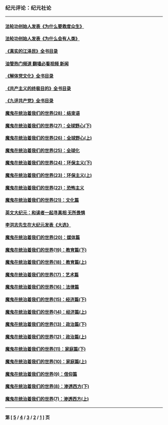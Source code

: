 ### 纪元评论：纪元社论
---
#### [法轮功创始人发表《为什么要救度众生》](../../pages/nsc422/n13975246.md?08080330) 
#### [法轮功创始人发表《为什么会有人类》](../../pages/nsc422/n13912117.md?08080330) 
#### [《真实的江泽民》全书目录](../../pages/nsc422/n13721399.md?08080330) 
#### [油管热门频道 翻墙必看视频 新闻](ok?08080330)
#### [《解体党文化》全书目录](../../pages/nsc422/n13721157.md?08080330) 
#### [《共产主义的终极目的》全书目录](../../pages/nsc422/n13721048.md?08080330) 
#### [《九评共产党》全书目录](../../pages/nsc422/n13708085.md?08080330) 
#### [魔鬼在统治着我们的世界(28)：结束语](../../pages/nsc422/n10936246.md?08080330) 
#### [魔鬼在统治着我们的世界(27)：全球野心(下)](../../pages/nsc422/n10928319.md?08080330) 
#### [魔鬼在统治着我们的世界(26)：全球野心(上)](../../pages/nsc422/n10900318.md?08080330) 
#### [魔鬼在统治着我们的世界(25)：全球化](../../pages/nsc422/n10788205.md?08080330) 
#### [魔鬼在统治着我们的世界(24)：环保主义(下)](../../pages/nsc422/n10695307.md?08080330) 
#### [魔鬼在统治着我们的世界(23)：环保主义(上)](../../pages/nsc422/n10688613.md?08080330) 
#### [魔鬼在统治着我们的世界(22)：恐怖主义](../../pages/nsc422/n10614727.md?08080330) 
#### [魔鬼在统治着我们的世界(21)：文化篇](../../pages/nsc422/n10597706.md?08080330) 
#### [英文大纪元：和读者一起寻真相 无所畏惧](../../pages/nsc422/n12542027.md?08080330) 
#### [李洪志先生在大纪元发表《大选》](../../pages/nsc422/n12534746.md?08080330) 
#### [魔鬼在统治着我们的世界(20)：媒体篇](../../pages/nsc422/n10586579.md?08080330) 
#### [魔鬼在统治着我们的世界(19)：教育篇(下)](../../pages/nsc422/n10564808.md?08080330) 
#### [魔鬼在统治着我们的世界(18)：教育篇(上)](../../pages/nsc422/n10526970.md?08080330) 
#### [魔鬼在统治着我们的世界(17)：艺术篇](../../pages/nsc422/n10499093.md?08080330) 
#### [魔鬼在统治着我们的世界(16)：法律篇](../../pages/nsc422/n10485969.md?08080330) 
#### [魔鬼在统治着我们的世界(15)：经济篇(下)](../../pages/nsc422/n10469975.md?08080330) 
#### [魔鬼在统治着我们的世界(14)：经济篇(上)](../../pages/nsc422/n10457370.md?08080330) 
#### [魔鬼在统治着我们的世界(13)：政治篇(下)](../../pages/nsc422/n10448270.md?08080330) 
#### [魔鬼在统治着我们的世界(12)：政治篇(上)](../../pages/nsc422/n10444576.md?08080330) 
#### [魔鬼在统治着我们的世界(11)：家庭篇(下)](../../pages/nsc422/n10440961.md?08080330) 
#### [魔鬼在统治着我们的世界(10)：家庭篇(上)](../../pages/nsc422/n10435448.md?08080330) 
#### [魔鬼在统治着我们的世界(9)：信仰篇](../../pages/nsc422/n10432159.md?08080330) 
#### [魔鬼在统治着我们的世界(8)：渗透西方(下)](../../pages/nsc422/n10429603.md?08080330) 
#### [魔鬼在统治着我们的世界(7)：渗透西方(上)](../../pages/nsc422/n10426013.md?08080330) 

---
#### 第 [ [5](./5.md?08080330) / [4](./4.md?08080330) / [3](./3.md?08080330) / [2](./2.md?08080330) / [1](./1.md?08080330) ] 页
